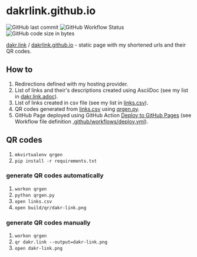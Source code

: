 # dakrlink.github.io

![GitHub last commit](https://img.shields.io/github/last-commit/dakrlink/dakrlink.github.io?logo=github)
![GitHub Workflow Status](https://img.shields.io/github/workflow/status/dakrlink/dakrlink.github.io/Build%20and%20Deploy?logo=github) ![GitHub code size in bytes](https://img.shields.io/github/languages/code-size/dakrlink/dakrlink.github.io?logo=github)

[dakr.link](http://dakr.link) / [dakrlink.github.io](https://dakrlink.github.io) - static page with my shortened urls and their QR codes.

## How to

1. Redirections defined with my hosting provider.
2. List of links and their's descriptions created using AsciiDoc (see my list in [dakr.link.adoc](https://github.com/dakrlink/dakrlink.github.io/blob/master/dakr.link.adoc)).
3. List of links created in csv file (see my list in [links.csv](https://github.com/dakrlink/dakrlink.github.io/blob/master/links.csv)).
4. QR codes generated from [links.csv](https://github.com/dakrlink/dakrlink.github.io/blob/master/links.csv) using [qrgen.py](https://github.com/dakrlink/dakrlink.github.io/blob/master/qrgen.py).
5. GitHub Page deployed using GitHub Action [Deploy to GitHub Pages](https://github.com/marketplace/actions/deploy-to-github-pages) (see Workflow file definition [.github/workflows/deploy.yml](https://github.com/dakrlink/dakrlink.github.io/blob/master/.github/workflows/deploy.yml)).
## QR codes

1. `mkvirtualenv qrgen`
2. `pip install -r requirements.txt`
### generate QR codes automatically

1. `workon qrgen`
2. `python qrgen.py`
3. `open links.csv`
4. `open build/qr/dakr-link.png`

### generate QR codes manually
1. `workon qrgen`
2. `qr dakr.link --output=dakr-link.png`
3. `open dakr-link.png`